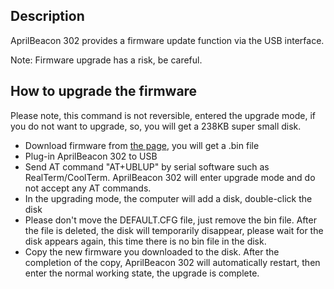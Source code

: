 



## Description

AprilBeacon 302 provides a firmware update function via the USB
interface.

Note: Firmware upgrade has a risk, be careful.

## How to upgrade the firmware

Please note, this command is not reversible, entered the upgrade mode,
if you do not want to upgrade, so, you will get a 238KB super small
disk.

  - Download firmware from [the
    page](AprilBeacon_302#Downloads.md), you will get a .bin
    file
  - Plug-in AprilBeacon 302 to USB
  - Send AT command "AT+UBLUP" by serial software such as
    RealTerm/CoolTerm. AprilBeacon 302 will enter upgrade mode and do
    not accept any AT commands.
  - In the upgrading mode, the computer will add a disk, double-click
    the disk
  - Please don't move the DEFAULT.CFG file, just remove the bin file.
    After the file is deleted, the disk will temporarily disappear,
    please wait for the disk appears again, this time there is no bin
    file in the disk.
  - Copy the new firmware you downloaded to the disk. After the
    completion of the copy, AprilBeacon 302 will automatically restart,
    then enter the normal working state, the upgrade is complete.

